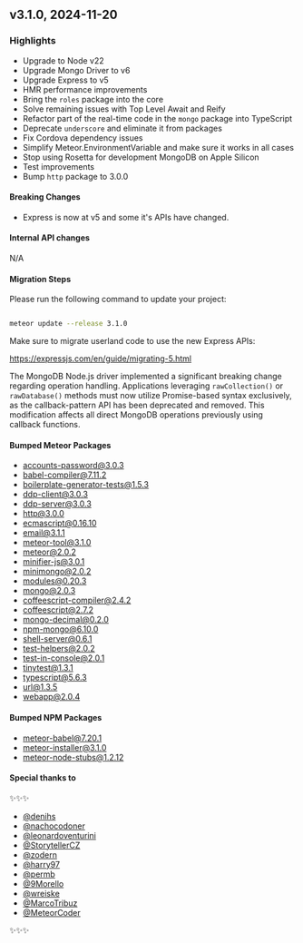 ## v3.1.0, 2024-11-20

### Highlights

- Upgrade to Node v22
- Upgrade Mongo Driver to v6
- Upgrade Express to v5
- HMR performance improvements
- Bring the `roles` package into the core
- Solve remaining issues with Top Level Await and Reify
- Refactor part of the real-time code in the `mongo` package into TypeScript
- Deprecate `underscore` and eliminate it from packages
- Fix Cordova dependency issues
- Simplify Meteor.EnvironmentVariable and make sure it works in all cases
- Stop using Rosetta for development MongoDB on Apple Silicon
- Test improvements
- Bump `http` package to 3.0.0

#### Breaking Changes

- Express is now at v5 and some it's APIs have changed.

####  Internal API changes

N/A

#### Migration Steps

Please run the following command to update your project:

```bash

meteor update --release 3.1.0

```

Make sure to migrate userland code to use the new Express APIs:

https://expressjs.com/en/guide/migrating-5.html

The MongoDB Node.js driver implemented a significant breaking change regarding operation handling. Applications leveraging `rawCollection()` or `rawDatabase()` methods must now utilize Promise-based syntax exclusively, as the callback-pattern API has been deprecated and removed. This modification affects all direct MongoDB operations previously using callback functions.


#### Bumped Meteor Packages

- accounts-password@3.0.3
- babel-compiler@7.11.2
- boilerplate-generator-tests@1.5.3
- ddp-client@3.0.3
- ddp-server@3.0.3
- http@3.0.0
- ecmascript@0.16.10
- email@3.1.1
- meteor-tool@3.1.0
- meteor@2.0.2
- minifier-js@3.0.1
- minimongo@2.0.2
- modules@0.20.3
- mongo@2.0.3
- coffeescript-compiler@2.4.2
- coffeescript@2.7.2
- mongo-decimal@0.2.0
- npm-mongo@6.10.0
- shell-server@0.6.1
- test-helpers@2.0.2
- test-in-console@2.0.1
- tinytest@1.3.1
- typescript@5.6.3
- url@1.3.5
- webapp@2.0.4


#### Bumped NPM Packages

- meteor-babel@7.20.1
- meteor-installer@3.1.0
- meteor-node-stubs@1.2.12


#### Special thanks to

✨✨✨

- [@denihs](https://github.com/denihs)
- [@nachocodoner](https://github.com/nachocodoner)
- [@leonardoventurini](https://github.com/leonardoventurini)
- [@StorytellerCZ](https://github.com/StorytellerCZ)
- [@zodern](https://github.com/zodern)
- [@harry97](https://github.com/harry97)
- [@permb](https://github.com/permb)
- [@9Morello](https://github.com/9Morello)
- [@wreiske](https://github.com/wreiske)
- [@MarcoTribuz](https://github.com/MarcoTribuz)
- [@MeteorCoder](https://forums.meteor.com/u/meteorcoder/summary)

✨✨✨
